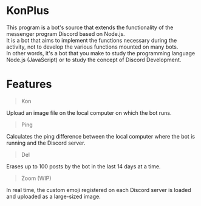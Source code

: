 # KonPlus
This program is a bot's source that extends the functionality of the messenger program Discord based on Node.js.  
It is a bot that aims to implement the functions necessary during the activity, not to develop the various functions mounted on many bots.  
In other words, it's a bot that you make to study the programming language Node.js (JavaScript) or to study the concept of Discord Development.

# Features
> Kon

Upload an image file on the local computer on which the bot runs.

> Ping

Calculates the ping difference between the local computer where the bot is running and the Discord server.

> Del

Erases up to 100 posts by the bot in the last 14 days at a time.

> Zoom (WIP)

In real time, the custom emoji registered on each Discord server is loaded and uploaded as a large-sized image.